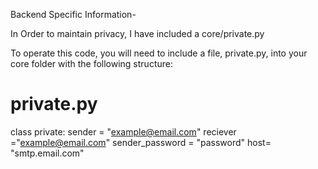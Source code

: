 Backend Specific Information-

In Order to maintain privacy, I have included a core/private.py

To operate this code, you will need to include a file, private.py, into your core folder with the following structure:

# private.py
class private:
    sender = "example@email.com"
    reciever ="example@email.com"
    sender_password = "password"
    host= "smtp.email.com"

